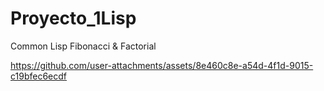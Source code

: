 # Proyecto_1Lisp
Common Lisp Fibonacci &amp; Factorial


https://github.com/user-attachments/assets/8e460c8e-a54d-4f1d-9015-c19bfec6ecdf

